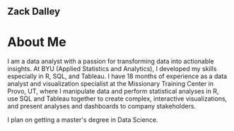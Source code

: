 ## Zack Dalley
# About Me
I am a data analyst with a passion for transforming data into actionable insights. At BYU (Applied Statistics and Analytics), I developed my skills especially in R, SQL, and Tableau. I have 18 months of experience as a data analyst and visualization specialist at the Missionary Training Center in Provo, UT, where I manipulate data and perform statistical analyses in R, use SQL and Tableau together to create complex, interactive visualizations, and present analyses and dashboards to company stakeholders.

I plan on getting a master's degree in Data Science.

<!--
**zdalley/zdalley** is a ✨ _special_ ✨ repository because its `README.md` (this file) appears on your GitHub profile.

Here are some ideas to get you started:

- 🔭 I’m currently working on ...
- 🌱 I’m currently learning ...
- 👯 I’m looking to collaborate on ...
- 🤔 I’m looking for help with ...
- 💬 Ask me about ...
- 📫 How to reach me: ...
- 😄 Pronouns: ...
- ⚡ Fun fact: ...
-->
